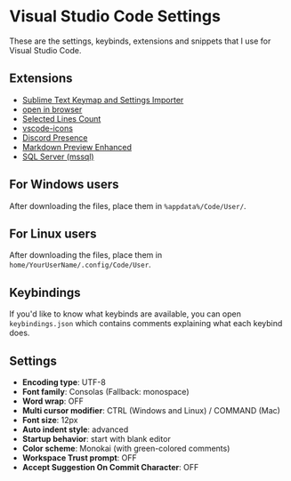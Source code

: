 # Visual Studio Code Settings
These are the settings, keybinds, extensions and snippets that I use for Visual Studio Code.

## Extensions
* [Sublime Text Keymap and Settings Importer](https://marketplace.visualstudio.com/items?itemName=ms-vscode.sublime-keybindings)
* [open in browser](https://marketplace.visualstudio.com/items?itemName=techer.open-in-browser)
* [Selected Lines Count](https://marketplace.visualstudio.com/items?itemName=gurumukhi.selected-lines-count)
* [vscode-icons](https://marketplace.visualstudio.com/items?itemName=vscode-icons-team.vscode-icons)
* [Discord Presence](https://marketplace.visualstudio.com/items?itemName=icrawl.discord-vscode)
* [Markdown Preview Enhanced](https://marketplace.visualstudio.com/items?itemName=shd101wyy.markdown-preview-enhanced)
* [SQL Server (mssql)](https://marketplace.visualstudio.com/items?itemName=ms-mssql.mssql)

## For Windows users
After downloading the files, place them in `%appdata%/Code/User/`.

## For Linux users
After downloading the files, place them in `home/YourUserName/.config/Code/User`.

## Keybindings
If you'd like to know what keybinds are available, you can open `keybindings.json` which contains comments 
explaining what each keybind does.

## Settings
* **Encoding type**: UTF-8
* **Font family**: Consolas (Fallback: monospace)
* **Word wrap**: OFF
* **Multi cursor modifier**: CTRL (Windows and Linux) / COMMAND (Mac)
* **Font size**: 12px
* **Auto indent style**: advanced
* **Startup behavior**: start with blank editor
* **Color scheme**: Monokai (with green-colored comments)
* **Workspace Trust prompt**: OFF
* **Accept Suggestion On Commit Character**: OFF